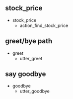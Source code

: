 ## stock_price
* stock_price 
    - action_find_stock_price

## greet/bye path
* greet
    - utter_greet

## say goodbye
* goodbye
    - utter_goodbye
